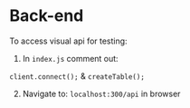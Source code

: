# Back-end


To access visual api for testing:

1. In `index.js` comment out:

`client.connect();` & `createTable();`

2. Navigate to:
`localhost:300/api` in browser
